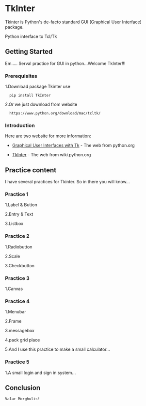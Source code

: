 # TkInter
Tkinter is Python's de-facto standard GUI (Graphical User Interface) package.

Python interface to Tcl/Tk

## Getting Started
Em.....
Serval practice for GUI in python...Welcome TkInter!!!

### Prerequisites
1.Download package Tkinter use 
```
  pip install TkInter
```
2.Or we just download from website

```
  https://www.python.org/download/mac/tcltk/
```

### Introduction
Here are two website for more information:

* [Graphical User Interfaces with Tk]( https://docs.python.org/2/library/tkinter.html) - The web from python.org

* [TkInter](https://wiki.python.org/moin/TkInter) - The web from wiki.python.org

 
 ## Practice content
 I have several practices for Tkinter. So in there you will know...
 
 
 ### Practice 1
  1.Label & Button 
  
  2.Entry & Text
  
  3.Listbox 
 
 
 ### Practice 2
  1.Radiobutton
  
  2.Scale 
  
  3.Checkbutton 
 
 
 ### Practice 3
  1.Canvas 
    
  
 ### Practice 4
  1.Menubar 
  
  2.Frame 
  
  3.messagebox 
  
  4.pack grid place
  
  5.And I use this practice to make a small calculator...
 
 
 ### Practice 5
  1.A small login and sign in system...
 
 
  ## Conclusion
  ```
Valar Morghulis!
  ```
